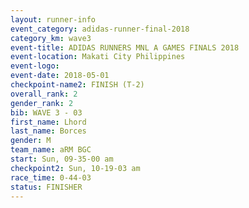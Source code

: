 ```yaml
---
layout: runner-info 
event_category: adidas-runner-final-2018 
category_km: wave3 
event-title: ADIDAS RUNNERS MNL A GAMES FINALS 2018  
event-location: Makati City Philippines 
event-logo: 
event-date: 2018-05-01 
checkpoint-name2: FINISH (T-2) 
overall_rank: 2
gender_rank: 2
bib: WAVE 3 - 03
first_name: Lhord
last_name: Borces
gender: M
team_name: aRM BGC
start: Sun, 09-35-00 am
checkpoint2: Sun, 10-19-03 am
race_time: 0-44-03
status: FINISHER
---
```

